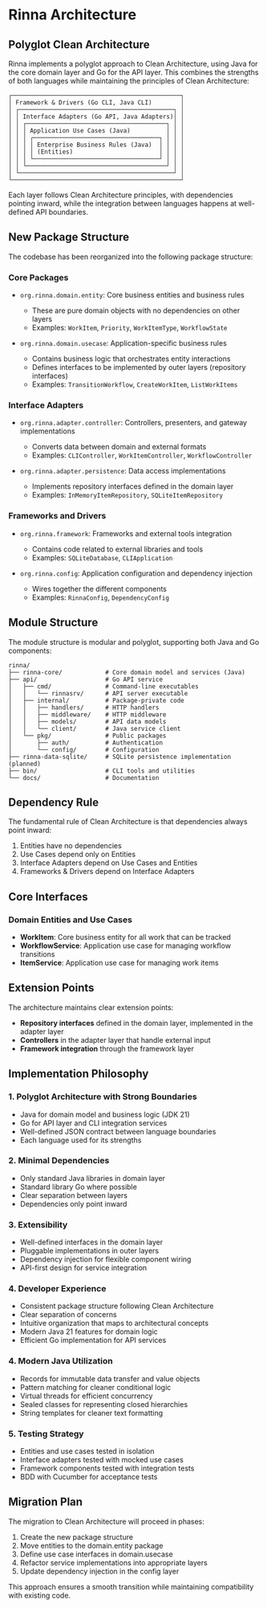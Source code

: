 <!-- Copyright (c) 2025 [Eric C. Mumford](https://github.com/heymumford) [@heymumford], Gemini Deep Research, Claude 3.7. -->

# Rinna Architecture

## Polyglot Clean Architecture

Rinna implements a polyglot approach to Clean Architecture, using Java for the core domain layer and Go for the API layer. This combines the strengths of both languages while maintaining the principles of Clean Architecture:

```
┌───────────────────────────────────────────────┐
│ Framework & Drivers (Go CLI, Java CLI)        │
│ ┌───────────────────────────────────────────┐ │
│ │ Interface Adapters (Go API, Java Adapters)│ │
│ │ ┌───────────────────────────────────────┐ │ │
│ │ │ Application Use Cases (Java)          │ │ │
│ │ │ ┌───────────────────────────────────┐ │ │ │
│ │ │ │ Enterprise Business Rules (Java)  │ │ │ │
│ │ │ │ (Entities)                        │ │ │ │
│ │ │ └───────────────────────────────────┘ │ │ │
│ │ └───────────────────────────────────────┘ │ │
│ └───────────────────────────────────────────┘ │
└───────────────────────────────────────────────┘
```

Each layer follows Clean Architecture principles, with dependencies pointing inward, while the integration between languages happens at well-defined API boundaries.

## New Package Structure

The codebase has been reorganized into the following package structure:

### Core Packages

- `org.rinna.domain.entity`: Core business entities and business rules
  - These are pure domain objects with no dependencies on other layers
  - Examples: `WorkItem`, `Priority`, `WorkItemType`, `WorkflowState`

- `org.rinna.domain.usecase`: Application-specific business rules
  - Contains business logic that orchestrates entity interactions
  - Defines interfaces to be implemented by outer layers (repository interfaces)
  - Examples: `TransitionWorkflow`, `CreateWorkItem`, `ListWorkItems`

### Interface Adapters

- `org.rinna.adapter.controller`: Controllers, presenters, and gateway implementations
  - Converts data between domain and external formats
  - Examples: `CLIController`, `WorkItemController`, `WorkflowController`

- `org.rinna.adapter.persistence`: Data access implementations
  - Implements repository interfaces defined in the domain layer
  - Examples: `InMemoryItemRepository`, `SQLiteItemRepository`

### Frameworks and Drivers

- `org.rinna.framework`: Frameworks and external tools integration
  - Contains code related to external libraries and tools
  - Examples: `SQLiteDatabase`, `CLIApplication`

- `org.rinna.config`: Application configuration and dependency injection
  - Wires together the different components
  - Examples: `RinnaConfig`, `DependencyConfig`

## Module Structure

The module structure is modular and polyglot, supporting both Java and Go components:

```
rinna/
├── rinna-core/            # Core domain model and services (Java)
├── api/                   # Go API service
│   ├── cmd/               # Command-line executables
│   │   └── rinnasrv/      # API server executable
│   ├── internal/          # Package-private code
│   │   ├── handlers/      # HTTP handlers
│   │   ├── middleware/    # HTTP middleware
│   │   ├── models/        # API data models
│   │   └── client/        # Java service client
│   └── pkg/               # Public packages
│       ├── auth/          # Authentication
│       └── config/        # Configuration
├── rinna-data-sqlite/     # SQLite persistence implementation (planned)
├── bin/                   # CLI tools and utilities
└── docs/                  # Documentation
```

## Dependency Rule

The fundamental rule of Clean Architecture is that dependencies always point inward:

1. Entities have no dependencies
2. Use Cases depend only on Entities
3. Interface Adapters depend on Use Cases and Entities
4. Frameworks & Drivers depend on Interface Adapters

## Core Interfaces

### Domain Entities and Use Cases

* **WorkItem**: Core business entity for all work that can be tracked
* **WorkflowService**: Application use case for managing workflow transitions
* **ItemService**: Application use case for managing work items

## Extension Points

The architecture maintains clear extension points:

* **Repository interfaces** defined in the domain layer, implemented in the adapter layer
* **Controllers** in the adapter layer that handle external input
* **Framework integration** through the framework layer

## Implementation Philosophy

### 1. Polyglot Architecture with Strong Boundaries
- Java for domain model and business logic (JDK 21)
- Go for API layer and CLI integration services
- Well-defined JSON contract between language boundaries
- Each language used for its strengths

### 2. Minimal Dependencies
- Only standard Java libraries in domain layer
- Standard library Go where possible
- Clear separation between layers 
- Dependencies only point inward

### 3. Extensibility
- Well-defined interfaces in the domain layer
- Pluggable implementations in outer layers
- Dependency injection for flexible component wiring
- API-first design for service integration

### 4. Developer Experience
- Consistent package structure following Clean Architecture
- Clear separation of concerns
- Intuitive organization that maps to architectural concepts
- Modern Java 21 features for domain logic
- Efficient Go implementation for API services

### 4. Modern Java Utilization
- Records for immutable data transfer and value objects
- Pattern matching for cleaner conditional logic
- Virtual threads for efficient concurrency
- Sealed classes for representing closed hierarchies
- String templates for cleaner text formatting

### 5. Testing Strategy
- Entities and use cases tested in isolation
- Interface adapters tested with mocked use cases
- Framework components tested with integration tests
- BDD with Cucumber for acceptance tests

## Migration Plan

The migration to Clean Architecture will proceed in phases:

1. Create the new package structure
2. Move entities to the domain.entity package
3. Define use case interfaces in domain.usecase
4. Refactor service implementations into appropriate layers
5. Update dependency injection in the config layer

This approach ensures a smooth transition while maintaining compatibility with existing code.
